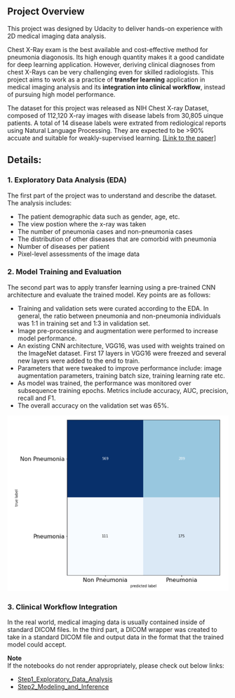 ## Project Overview

This project was designed by Udacity to deliver hands-on experience with 2D medical imaging data analysis.

Chest X-Ray exam is the best available and cost-effective method for pneumonia diagonosis. Its high enough quantity makes it a good candidate for deep learning application. However, deriving clinical diagnoses from chest X-Rays can be very challenging even for skilled radiologists. This project aims to work as a practice of **transfer learning** application in medical imaging analysis and its **integration into clinical workflow**, instead of pursuing high model performance. 

The dataset for this project was released as NIH Chest X-ray Dataset, composed of 112,120 X-ray images with disease labels from 30,805 uinque patients. A total of 14 disease labels were extrated from rediological reports using Natural Language Processing. They are expected to be >90% accuate and suitable for weakly-supervised learning. [[Link to the paper]](https://www.nih.gov/news-events/news-releases/nih-clinical-center-provides-one-largest-publicly-available-chest-x-ray-datasets-scientific-community)

## Details:

### 1. Exploratory Data Analysis (EDA)

The first part of the project was to understand and describe the dataset. The analysis includes:

- The patient demographic data such as gender, age, etc.
- The view postion where the x-ray was taken
- The number of pneumonia cases and non-pneumonia cases
- The distribution of other diseases that are comorbid with pneumonia
- Number of diseases per patient
- Pixel-level assessments of the image data

### 2. Model Training and Evaluation

The second part was to apply transfer learning using a pre-trained CNN architecture and evaluate the trained model. Key points are as follows:

- Training and validation sets were curated according to the EDA. In general, the ratio between pneumonia and non-pneumonia individuals was 1:1 in training set and 1:3 in validation set.
- Image pre-processing and augmentation were performed to increase model performance.
- An existing CNN architecture, VGG16, was used with weights trained on the ImageNet dataset. First 17 layers in VGG16 were freezed and several new layers were added to the end to train.
- Parameters that were tweaked to improve performance include: image augmentation parameters, training batch size, training learning rate etc.
- As model was trained, the performance was monitored over subsequence training epochs. Metrics include accuracy, AUC, precision, recall and F1.
- The overall accuracy on the validation set was 65%. 
<img src="images/cm.png" width="600" height="400">

### 3. Clinical Workflow Integration

In the real world, medical imaging data is usually contained inside of standard DICOM files. In the third part, a DICOM wrapper was created to take in a standard DICOM file and output data in the format that the trained model could accept. 

**Note**    
If the notebooks do not render appropriately, please check out below links:   
- [Step1_Exploratory_Data_Analysis](https://nbviewer.jupyter.org/github/shuang379/Pneumonia_Detection_from_Chest_XRays/blob/master/Step1_Exploratory_Data_Analysis.ipynb)  
- [Step2_Modeling_and_Inference](https://nbviewer.jupyter.org/github/shuang379/Pneumonia_Detection_from_Chest_XRays/blob/master/Step2_Modeling_and_Inference.ipynb)
